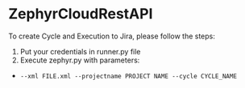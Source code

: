 # ZephyrCloudRestAPI

To create Cycle and Execution to Jira, please follow the steps:

1. Put your credentials in runner.py file
1. Execute zephyr.py with parameters: 
- `--xml FILE.xml --projectname PROJECT NAME --cycle CYCLE_NAME`
